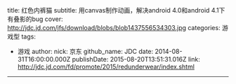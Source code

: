 title: 红色内裤猫
subtitle: 用canvas制作动画，解决android 4.0和android 4.1下有叠影的bug
cover: http://jdc.jd.com/jfs/download/blobs/blob1437556534303.jpg
categories: 游戏型
tags:
  - 游戏
author:
  nick: 京东
  github_name: JDC
date: 2014-08-31T16:00:00.000Z
publishDate: 2015-08-20T13:51:31.016Z
link: http://jdc.jd.com/fd/promote/2015/redunderwear/index.shtml
---
